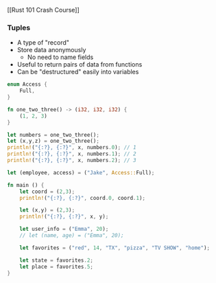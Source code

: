 
[[Rust 101 Crash Course]]

### Tuples
- A type of "record"
- Store data anonymously
	- No need to name fields
- Useful to return pairs of data from functions
- Can be "destructured" easily into variables

```rust
enum Access {
	Full,
}

fn one_two_three() -> (i32, i32, i32) {
	(1, 2, 3)
}

let numbers = one_two_three();
let (x,y,z) = one_two_three();
println!("{:?}, {:?}", x, numbers.0); // 1
println!("{:?}, {:?}", x, numbers.1); // 2
println!("{:?}, {:?}", x, numbers.2); // 3

let (employee, access) = ("Jake", Access::Full);
```

```rust
fn main () {
	let coord = (2,3);
	println!("{:?}, {:?}", coord.0, coord.1);

	let (x,y) = (2,3);
	println!("{:?}, {:?}", x, y);

	let user_info = ("Emma", 20);
	// let (name, age) = ("Emma", 20);

	let favorites = ("red", 14, "TX", "pizza", "TV SHOW", "home");

	let state = favorites.2;
	let place = favorites.5;
}
```